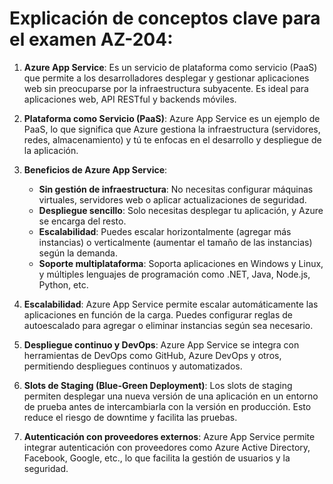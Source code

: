 # Explicación de conceptos clave para el examen AZ-204:

1. **Azure App Service**: Es un servicio de plataforma como servicio (PaaS) que permite a los desarrolladores desplegar y gestionar aplicaciones web sin preocuparse por la infraestructura subyacente. Es ideal para aplicaciones web, API RESTful y backends móviles.

2. **Plataforma como Servicio (PaaS)**: Azure App Service es un ejemplo de PaaS, lo que significa que Azure gestiona la infraestructura (servidores, redes, almacenamiento) y tú te enfocas en el desarrollo y despliegue de la aplicación.

3. **Beneficios de Azure App Service**:
   - **Sin gestión de infraestructura**: No necesitas configurar máquinas virtuales, servidores web o aplicar actualizaciones de seguridad.
   - **Despliegue sencillo**: Solo necesitas desplegar tu aplicación, y Azure se encarga del resto.
   - **Escalabilidad**: Puedes escalar horizontalmente (agregar más instancias) o verticalmente (aumentar el tamaño de las instancias) según la demanda.
   - **Soporte multiplataforma**: Soporta aplicaciones en Windows y Linux, y múltiples lenguajes de programación como .NET, Java, Node.js, Python, etc.

4. **Escalabilidad**: Azure App Service permite escalar automáticamente las aplicaciones en función de la carga. Puedes configurar reglas de autoescalado para agregar o eliminar instancias según sea necesario.

5. **Despliegue continuo y DevOps**: Azure App Service se integra con herramientas de DevOps como GitHub, Azure DevOps y otros, permitiendo despliegues continuos y automatizados.

6. **Slots de Staging (Blue-Green Deployment)**: Los slots de staging permiten desplegar una nueva versión de una aplicación en un entorno de prueba antes de intercambiarla con la versión en producción. Esto reduce el riesgo de downtime y facilita las pruebas.

7. **Autenticación con proveedores externos**: Azure App Service permite integrar autenticación con proveedores como Azure Active Directory, Facebook, Google, etc., lo que facilita la gestión de usuarios y la seguridad.
